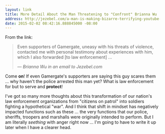 ```yaml
---
layout: link
title: More Detail About the Man Threatening to "Confront" Brianna Wu
address: http://jezebel.com/a-man-is-making-bizarre-terrifying-youtube-videos-abou-1683221832
date: 2015-02-02 08:42:16.888845000 -08:00
---
```


From the link:

> Even supporters of Gamergate, uneasy with his threats of violence, contacted me with personal testimony about experiences with him, which I also forwarded [to law enforcement] ...
>
> &mdash; *Brianna Wu in an email to Jezebel.com*

Come **on**! If even Gamergate's supporters are saying this guy scares them ... why haven't the police arrested this man yet? What is law enforcement for but to serve and **protect**!

I've got so many more thoughts about this transformation of our nation's law enforcement organizations from "citizens on patrol" into soldiers fighting a hypothetical "war". And I think that shift in mindset has negatively impacted functions such as these ... the very functions that our police, sheriffs, troopers and marshalls were originally intended to perform. But I am literally *seething* with anger right now ... I'm going to have to write it up later when I have a clearer head.
